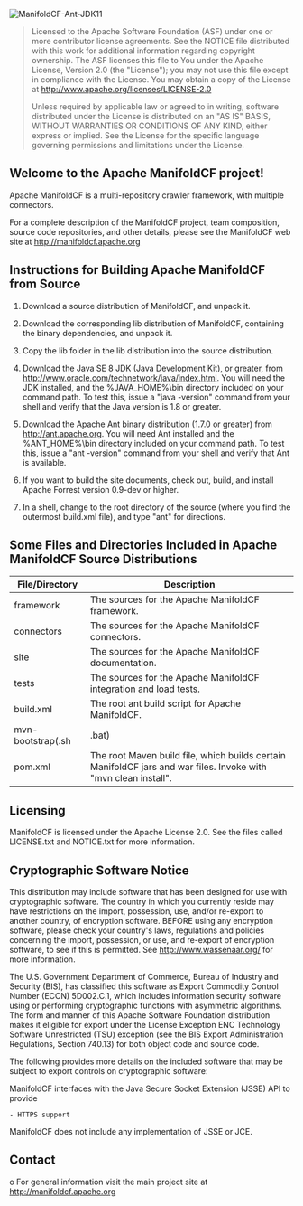 ![ManifoldCF-Ant-JDK11](https://github.com/kishorejangid/manifoldcf/workflows/ManifoldCF-Ant-JDK11/badge.svg?branch=trunk)

> Licensed to the Apache Software Foundation (ASF) under one or more contributor license agreements.  See the NOTICE file distributed with this work for additional information regarding copyright ownership. The ASF licenses this file to You under the Apache License, Version 2.0 (the "License"); you may not use this file except in compliance with the License.  You may obtain a copy of the License at http://www.apache.org/licenses/LICENSE-2.0
>
> Unless required by applicable law or agreed to in writing, software distributed under the License is distributed on an "AS IS" BASIS, WITHOUT WARRANTIES OR CONDITIONS OF ANY KIND, either express or implied. See the License for the specific language governing permissions and limitations under the License.

Welcome to the Apache ManifoldCF project!
-----------------------------------------

Apache ManifoldCF is a multi-repository crawler framework, with multiple connectors.

For a complete description of the ManifoldCF project, team composition, source
code repositories, and other details, please see the ManifoldCF web site at
http://manifoldcf.apache.org

Instructions for Building Apache ManifoldCF from Source
-----------------------------------------------------

1. Download a source distribution of ManifoldCF, and unpack it.

2. Download the corresponding lib distribution of ManifoldCF, containing the binary
   dependencies, and unpack it.
   
3. Copy the lib folder in the lib distribution into the source distribution.

4. Download the Java SE 8 JDK (Java Development Kit), or greater, from http://www.oracle.com/technetwork/java/index.html.
   You will need the JDK installed, and the %JAVA_HOME%\bin directory included
   on your command path.  To test this, issue a "java -version" command from your
   shell and verify that the Java version is 1.8 or greater.

5. Download the Apache Ant binary distribution (1.7.0 or greater) from http://ant.apache.org.
   You will need Ant installed and the %ANT_HOME%\bin directory included on your
   command path.  To test this, issue a "ant -version" command from your
   shell and verify that Ant is available.

6. If you want to build the site documents, check out, build, and install Apache Forrest
   version 0.9-dev or higher.
   
7. In a shell, change to the root directory of the source (where you find the outermost
   build.xml file), and type "ant" for directions.


Some Files and Directories Included in Apache ManifoldCF Source Distributions
--------------------------------------------------------------------------

| File/Directory | Description |
|--------|-------------|
| framework | The sources for the Apache ManifoldCF framework. |
| connectors | The sources for the Apache ManifoldCF connectors. |
| site | The sources for the Apache ManifoldCF documentation. |
| tests | The sources for the Apache ManifoldCF integration and load tests. |
| build.xml | The root ant build script for Apache ManifoldCF. |
| mvn-bootstrap(.sh|.bat) | The Apache Maven bootstrap script which installs required jars into the local Maven repository. |
| pom.xml | The root Maven build file, which builds certain ManifoldCF jars and war files.  Invoke with "mvn clean install". |


Licensing
---------

ManifoldCF is licensed under the
Apache License 2.0. See the files called LICENSE.txt and NOTICE.txt
for more information.

Cryptographic Software Notice
-----------------------------

This distribution may include software that has been designed for use
with cryptographic software. The country in which you currently reside
may have restrictions on the import, possession, use, and/or re-export
to another country, of encryption software. BEFORE using any encryption
software, please check your country's laws, regulations and policies
concerning the import, possession, or use, and re-export of encryption
software, to see if this is permitted. See <http://www.wassenaar.org/>
for more information.

The U.S. Government Department of Commerce, Bureau of Industry and
Security (BIS), has classified this software as Export Commodity
Control Number (ECCN) 5D002.C.1, which includes information security
software using or performing cryptographic functions with asymmetric
algorithms. The form and manner of this Apache Software Foundation
distribution makes it eligible for export under the License Exception
ENC Technology Software Unrestricted (TSU) exception (see the BIS
Export Administration Regulations, Section 740.13) for both object
code and source code.

The following provides more details on the included software that
may be subject to export controls on cryptographic software:

  ManifoldCF interfaces with the
  Java Secure Socket Extension (JSSE) API to provide

    - HTTPS support

  ManifoldCF does not include any
  implementation of JSSE or JCE.

Contact
-------

  o For general information visit the main project site at
    http://manifoldcf.apache.org

